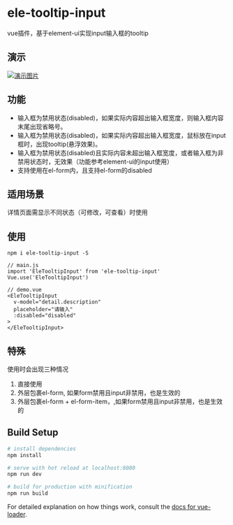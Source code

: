 # ele-tooltip-input

vue插件，基于element-ui实现input输入框的tooltip

## 演示

[![演示图片](http://qam0b3d9s.bkt.clouddn.com/ele-tooltip-input.gif "演示图片")](https://github.com/tiandaoyi/ele-tooltip-input "演示图片")

## 功能

- 输入框为禁用状态(disabled)，如果实际内容超出输入框宽度，则输入框内容末尾出现省略号。
- 输入框为禁用状态(disabled)，如果实际内容超出输入框宽度，鼠标放在input框时，出现tooltip(悬浮效果)。
- 输入框为禁用状态(disabled)且实际内容未超出输入框宽度，或者输入框为非禁用状态时，无效果（功能参考element-ui的input使用）
- 支持使用在el-form内，且支持el-form的disabled

## 适用场景

详情页面需显示不同状态（可修改，可查看）时使用

## 使用

```
npm i ele-tooltip-input -S

// main.js
import 'EleTooltipInput' from 'ele-tooltip-input'
Vue.use('EleTooltipInput')

// demo.vue
<EleTooltipInput
  v-model="detail.description"
  placeholder="请输入"
  :disabled="disabled"
>
</EleTooltipInput>
```

## 特殊

使用时会出现三种情况
1. 直接使用
2. 外层包裹el-form, 如果form禁用且input非禁用，也是生效的
3. 外层包裹el-form + el-form-item，,如果form禁用且input非禁用，也是生效的


## Build Setup

``` bash
# install dependencies
npm install

# serve with hot reload at localhost:8080
npm run dev

# build for production with minification
npm run build
```

For detailed explanation on how things work, consult the [docs for vue-loader](http://vuejs.github.io/vue-loader).
